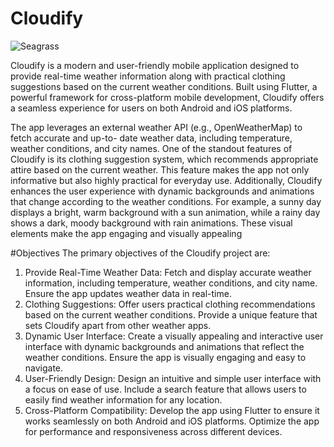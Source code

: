 # **Cloudify**


![Seagrass](assets/rain_clothes/)

Cloudify is a modern and user-friendly mobile application designed to provide real-time weather
information along with practical clothing suggestions based on the current weather conditions.
Built using Flutter, a powerful framework for cross-platform mobile development, Cloudify offers
a seamless experience for users on both Android and iOS platforms.

The app leverages an external weather API (e.g., OpenWeatherMap) to fetch accurate and up-to-
date weather data, including temperature, weather conditions, and city names. One of the standout
features of Cloudify is its clothing suggestion system, which recommends appropriate attire based
on the current weather. This feature makes the app not only informative but also highly practical
for everyday use.
Additionally, Cloudify enhances the user experience with dynamic backgrounds and animations
that change according to the weather conditions. For example, a sunny day displays a bright, warm
background with a sun animation, while a rainy day shows a dark, moody background with rain
animations. These visual elements make the app engaging and visually appealing

#Objectives
The primary objectives of the Cloudify project are:

1. Provide Real-Time Weather Data:
 Fetch and display accurate weather information, including temperature, weather
conditions, and city name.
 Ensure the app updates weather data in real-time.
2. Clothing Suggestions:
 Offer users practical clothing recommendations based on the current weather
conditions.
 Provide a unique feature that sets Cloudify apart from other weather apps.
3. Dynamic User Interface:
 Create a visually appealing and interactive user interface with dynamic
backgrounds and animations that reflect the weather conditions.
 Ensure the app is visually engaging and easy to navigate.
4. User-Friendly Design:
 Design an intuitive and simple user interface with a focus on ease of use.
 Include a search feature that allows users to easily find weather information for any
location.
5. Cross-Platform Compatibility:
 Develop the app using Flutter to ensure it works seamlessly on both Android and
iOS platforms.
 Optimize the app for performance and responsiveness across different devices.

